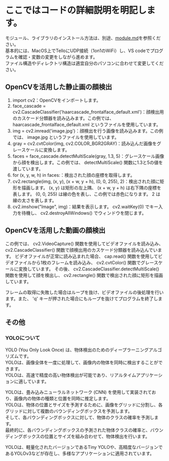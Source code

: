 # ここではコードの詳細説明を明記します。
モジュール、ライブラリのインストール方法は、別途、[module.md](https://github.com/se-lina/drone_tello/new/main/module.md)を参照ください。  
基本的には、MacOS上でTelloにUDP接続（1on1のWiFi）し、VS codeでプログラムを確認・変数の変更をしながら進めます。  
ファイル構造やディレクトリ構造は適宜自分のパソコンに合わせて変更してください。

## OpenCVを活用した静止画の顔検出

1. import cv2：OpenCVをインポートします。
1. face_cascade = cv2.CascadeClassifier('haarcascade_frontalface_default.xml')：顔検出用のカスケード分類器を読み込みます。この例では、 haarcascade_frontalface_default.xml というファイルを使用しています。
1. img = cv2.imread('image.jpg')：顔検出を行う画像を読み込みます。この例では、 image.jpg というファイルを使用しています。
1. gray = cv2.cvtColor(img, cv2.COLOR_BGR2GRAY)：読み込んだ画像をグレースケールに変換します。
1. faces = face_cascade.detectMultiScale(gray, 1.3, 5)：グレースケール画像から顔を検出します。この例では、 detectMultiScale() 関数に1.3と5の値を渡しています。
1. for (x, y, w, h) in faces:：検出された顔の座標を取得します。
1. cv2.rectangle(img, (x, y), (x + w, y + h), (0, 0, 255), 2)：検出された顔に矩形を描画します。 (x, y) は矩形の左上隅、 (x + w, y + h) は右下隅の座標を表します。 (0, 0, 255) は線の色を表し、この例では赤色になります。 2 は線の太さを表します。
1. cv2.imshow("Image", img)：結果を表示します。 cv2.waitKey(0) でキー入力を待機し、 cv2.destroyAllWindows() でウィンドウを閉じます。 



## OpenCVを活用した動画の顔検出


この例では、 cv2.VideoCapture() 関数を使用してビデオファイルを読み込み、 
cv2.CascadeClassifier() 関数で顔検出用のカスケード分類器を読み込んでいます。
ビデオファイルが正常に読み込まれた場合、 cap.read() 関数を使用してビデオファイルから1枚のフレームを読み込み、 
cv2.cvtColor() 関数でグレースケールに変換しています。
その後、 cv2.CascadeClassifier.detectMultiScale() 関数を使用して顔を検出し、 cv2.rectangle() 関数で検出された顔に矩形を描画しています。 

フレームの取得に失敗した場合はループを抜け、ビデオファイルの後処理を行います。また、 'q' キーが押された場合にもループを抜けてプログラムを終了します。


## その他
### YOLOについて
YOLO (You Only Look Once) は、物体検出のためのディープラーニングアルゴリズムです。  
YOLOは、画像全体を一度に処理して、画像内の物体を同時に検出することができます。  
YOLOは、高速で精度の高い物体検出が可能であり、リアルタイムアプリケーションに適しています。  
  
YOLOは、畳み込みニューラルネットワーク (CNN) を使用して実装されており、画像内の物体の種類と位置を同時に推定します。  
YOLOは、物体の位置とサイズを予測するために、画像をグリッドに分割し、各グリッドに対して複数のバウンディングボックスを予測します。  
そして、各バウンディングボックスに対して、物体のクラスの確率を予測します。  
最終的に、各バウンディングボックスの予測された物体クラスの確率と、バウンディングボックスの位置とサイズを組み合わせて、物体検出を行います。
  
YOLOは、軽量化されたバージョンであるTiny YOLOや、高精度なバージョンであるYOLOv3などが存在し、多様なアプリケーションに適用されています。
